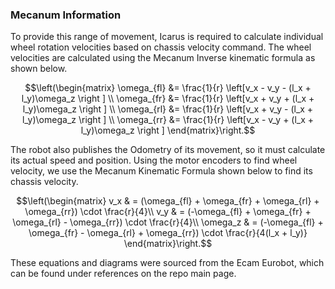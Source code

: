 ### Mecanum Information
To provide this range of movement, Icarus is required to calculate individual wheel rotation velocities based on chassis velocity command.  The wheel velocities are calculated using the Mecanum Inverse kinematic formula as shown below.

$$\left(\begin{matrix}
\omega_{fl} &= \frac{1}{r} \left[v_x - v_y - (l_x + l_y)\omega_z \right ] \\ 
\omega_{fr} &= \frac{1}{r} \left[v_x + v_y + (l_x + l_y)\omega_z \right ] \\ 
\omega_{rl} &= \frac{1}{r} \left[v_x + v_y - (l_x + l_y)\omega_z \right ] \\ 
\omega_{rr} &= \frac{1}{r} \left[v_x - v_y + (l_x + l_y)\omega_z \right ] 
\end{matrix}\right.$$

The robot also publishes the Odometry of its movement, so it must calculate its actual speed and position.  Using the motor encoders to find wheel velocity, we use the Mecanum Kinematic Formula shown below to find its chassis velocity.

$$\left(\begin{matrix}
v_x & = (\omega_{fl} + \omega_{fr} + \omega_{rl} + \omega_{rr}) \cdot \frac{r}{4}\\ 
v_y & = (-\omega_{fl} + \omega_{fr} + \omega_{rl} - \omega_{rr}) \cdot \frac{r}{4}\\ 
\omega_z & = (-\omega_{fl} + \omega_{fr} - \omega_{rl} + \omega_{rr}) \cdot \frac{r}{4(l_x + l_y)}
\end{matrix}\right.$$

These equations and diagrams were sourced from the Ecam Eurobot, which can be found under references on the repo main page.
